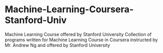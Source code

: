 # Machine-Learning-Coursera-Stanford-Univ
Machine Learning Course offered by Stanford University
Collection of programs written for Machine Learning Course in Coursera instructed by Mr. Andrew Ng and offered by Stanford University
